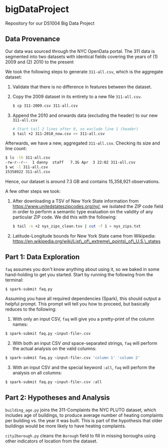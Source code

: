 # bigDataProject
Repository for our DS1004 Big Data Project

## Data Provenance

Our data was sourced through the NYC OpenData portal. The 311 data is segmented into two datasets with identical fields covering the years of (1) 2009 and (2) 2010 to the present

We took the following steps to generate `311-all.csv`, which is the aggregate dataset:

1. Validate that there is no difference in features between the dataset.

2. Copy the 2009 dataset in its entirety to a new file `311-all.csv`.

	```bash
	$ cp 311-2009.csv 311-all.csv
	```
3. Append the 2010 and onwards data (excluding the header) to our new `311-all.csv`

	```bash
	# Start tail 2 lines after 0, so exclude line 1 (header)
	$ tail +2 311-2010_now.csv >> 311-all.csv
	```

Afterwards, we have a new, aggregated `311-all.csv`. Checking its size and line count:

```bash
$ ls -lh 311-all.csv
-rw-r--r--  1 danny  staff   7.3G Apr  3 22:02 311-all.csv
$ wc -l 311-all.csv
15358922 311-all.csv
```

Hence, our dataset is around 7.3 GB and contains 15,358,921 observations.

A few other steps we took:

1. After downloading a TSV of New York State information from https://www.unitedstateszipcodes.org/ny/, we isolated the ZIP code field in order to perform a semantic type evaluation on the validity of any particular ZIP code. We did this with the following:

	```bash
	$ tail -n +2 nys_zips_clean.tsv | cut -f 1 > nys_zips.txt 
	```

2. Latitude-Longitude bounds for New York State came from Wikipedia: https://en.wikipedia.org/wiki/List\_of\_extreme\_points\_of\_U.S.\_states



## Part 1: Data Exploration
`faq` assumes you don't know anything about using it, so we baked in some hand-holding to get you started. Start by running the following from the terminal:

```bash
$ spark-submit faq.py
```

Assuming you have all required dependencies (Spark), this should output a helpful prompt. This prompt will tell you how to proceed, but basically reduces to the following:

1. With only an input CSV, `faq` will give you a pretty-print of the column names:

  ```bash
  $ spark-submit faq.py <input-file>.csv
  ```

2. With both an input CSV *and* space-separated strings, `faq` will perform the actual analysis on the valid columns:

  ```bash
  $ spark-submit faq.py <input-file>.csv 'column 1' 'column 2'
  ```

3. With an input CSV and the special keyword `:all`, `faq` will perform the analysis on all columns:

  ```bash
  $ spark-submit faq.py <input-file>.csv :all
  ```

## Part 2: Hypotheses and Analysis
```building_age.py``` joins the 311-Complaints the NYC PLUTO dataset, which includes age of buildings, to produce average number of heating complaints per building vs. the year it was built.  This is part of the hypothesis that older buildings would be more likely to have heating complaints.  

```city2borough.py``` cleans the ```Borough``` field to fill in missing boroughs using other indicators of location from the dataset.